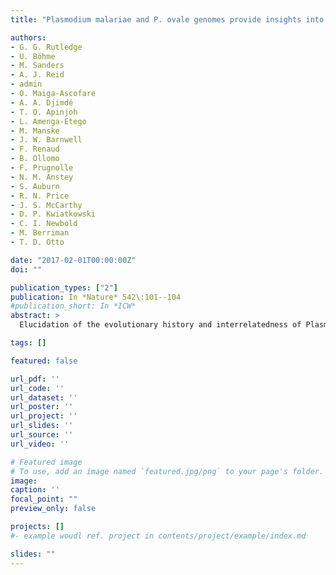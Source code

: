 ```yaml
---
title: "Plasmodium malariae and P. ovale genomes provide insights into malaria parasite evolution"

authors:
- G. G. Rutledge
- U. Böhme
- M. Sanders
- A. J. Reid
- admin
- O. Maiga-Ascofare
- A. A. Djimdé
- T. O. Apinjoh
- L. Amenga-Etego
- M. Manske
- J. W. Barnwell
- F. Renaud
- B. Ollomo
- F. Prugnolle
- N. M. Anstey
- S. Auburn
- R. N. Price
- J. S. McCarthy
- D. P. Kwiatkowski
- C. I. Newbold
- M. Berriman
- T. D. Otto

date: "2017-02-01T00:00:00Z"
doi: ""

publication_types: ["2"]
publication: In *Nature* 542\:101--104
#publication_short: In *ICW*
abstract: >
  Elucidation of the evolutionary history and interrelatedness of Plasmodium species that infect humans has been hampered by a lack of genetic information for three human-infective species: P. malariae and two P. ovale species (P. o. curtisi and P. o. wallikeri). These species are prevalent across most regions in which malaria is endemic and are often undetectable by light microscopy, rendering their study in human populations difficult. The exact evolutionary relationship of these species to the other human-infective species has been contested. Using a new reference genome for P. malariae and a manually curated draft P. o. curtisi genome, we are now able to accurately place these species within the Plasmodium phylogeny. Sequencing of a P. malariae relative that infects chimpanzees reveals similar signatures of selection in the P. malariae lineage to another Plasmodium lineage shown to be capable of colonization of both human and chimpanzee hosts. Molecular dating suggests that these host adaptations occurred over similar evolutionary timescales. In addition to the core genome that is conserved between species, differences in gene content can be linked to their specific biology. The genome suggests that P. malariae expresses a family of heterodimeric proteins on its surface that have structural similarities to a protein crucial for invasion of red blood cells. The data presented here provide insight into the evolution of the Plasmodium genus as a whole.

tags: []

featured: false

url_pdf: ''
url_code: ''
url_dataset: ''
url_poster: ''
url_project: ''
url_slides: ''
url_source: ''
url_video: ''

# Featured image
# To use, add an image named `featured.jpg/png` to your page's folder.
image:
caption: ''
focal_point: ""
preview_only: false

projects: []
#- example woudl ref. project in contents/project/example/index.md

slides: ""
---
```

